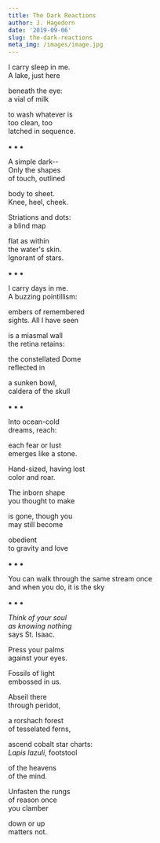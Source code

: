 ```yaml
---
title: The Dark Reactions
author: J. Hagedorn
date: '2019-09-06'
slug: the-dark-reactions
meta_img: /images/image.jpg
---
```




I carry sleep in me.  
A lake, just here

beneath the eye:  
a vial of milk  

to wash whatever is  
too clean, too  
latched in sequence.  

⁕  ⁕  ⁕  

A simple dark--  
Only the shapes  
of touch, outlined  

body to sheet.  
Knee, heel, cheek.  

Striations and dots:  
a blind map

flat as within  
the water's skin.  
Ignorant of stars.  

⁕  ⁕  ⁕  

I carry days in me.  
A buzzing pointillism:  

embers of remembered  
sights. All I have seen  

is a miasmal wall  
the retina retains:  

the constellated Dome  
reflected in 

a sunken bowl,  
caldera of the skull  

⁕  ⁕  ⁕  

Into ocean-cold  
dreams, reach:  

each fear or lust  
emerges like a stone.  

Hand-sized, having lost  
color and roar.  

The inborn shape  
you thought to make  

is gone, though you  
may still become  

obedient  
to gravity and love  

⁕  ⁕  ⁕  

You can walk through the same stream once  
and when you do, it is the sky

⁕  ⁕  ⁕  

*Think of your soul*  
*as knowing nothing*  
says St. Isaac.  

Press your palms  
against your eyes.  

Fossils of light  
embossed in us.

Abseil there  
through peridot,  

a rorshach forest  
of tesselated ferns,  

ascend cobalt star charts:  
*Lapis lazuli*, footstool  

of the heavens  
of the mind.  

Unfasten the rungs  
of reason once  
you clamber 

down or up  
matters not.  




